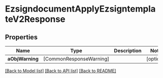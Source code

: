 # EzsigndocumentApplyEzsigntemplateV2Response

## Properties
Name | Type | Description | Notes
------------ | ------------- | ------------- | -------------
**aObjWarning** | [CommonResponseWarning] |  | [optional] 

[[Back to Model list]](../README.md#documentation-for-models) [[Back to API list]](../README.md#documentation-for-api-endpoints) [[Back to README]](../README.md)


